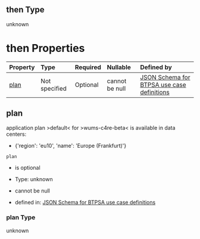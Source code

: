 ## then Type

unknown

# then Properties

| Property      | Type          | Required | Nullable       | Defined by                                                                                                                                                                                                                                      |
| :------------ | :------------ | :------- | :------------- | :---------------------------------------------------------------------------------------------------------------------------------------------------------------------------------------------------------------------------------------------- |
| [plan](#plan) | Not specified | Optional | cannot be null | [JSON Schema for BTPSA use case definitions](btpsa-usecase-properties-services-items-allof-2-then-allof-54-then-allof-0-then-properties-plan.md "undefined#/properties/services/items/allOf/2/then/allOf/54/then/allOf/0/then/properties/plan") |

## plan

application plan >default< for >wums-c4re-beta< is available in data centers:

*   {'region': 'eu10', 'name': 'Europe (Frankfurt)'}

`plan`

*   is optional

*   Type: unknown

*   cannot be null

*   defined in: [JSON Schema for BTPSA use case definitions](btpsa-usecase-properties-services-items-allof-2-then-allof-54-then-allof-0-then-properties-plan.md "undefined#/properties/services/items/allOf/2/then/allOf/54/then/allOf/0/then/properties/plan")

### plan Type

unknown
